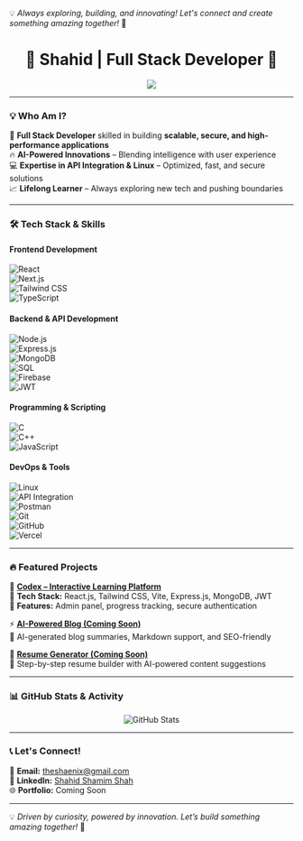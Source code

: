 💡 *Always exploring, building, and innovating! Let's connect and create something amazing together!* 🚀<h1 align="center">🚀 Shahid | Full Stack Developer 🚀</h1>

<p align="center">
  <img src="https://readme-typing-svg.demolab.com?font=Fira+Code&weight=500&pause=1000&color=F7C035&center=true&vCenter=true&width=435&lines=Passionate+Full+Stack+Developer;Building+Scalable+and+Secure+Apps;AI-Powered+Innovations;React.js+%7C+Next.js+%7C+Node.js+%7C+MongoDB;Let's+Connect!">
</p>

---

### **💡 Who Am I?**  
🚀 **Full Stack Developer** skilled in building **scalable, secure, and high-performance applications**  
🔥 **AI-Powered Innovations** – Blending intelligence with user experience  
💻 **Expertise in API Integration & Linux** – Optimized, fast, and secure solutions  
📈 **Lifelong Learner** – Always exploring new tech and pushing boundaries  

---

### **🛠️ Tech Stack & Skills**  

#### **Frontend Development**  
![React](https://img.shields.io/badge/React.js-20232A?style=for-the-badge&logo=react&logoColor=61DAFB)  
![Next.js](https://img.shields.io/badge/Next.js-000000?style=for-the-badge&logo=nextdotjs&logoColor=white)  
![Tailwind CSS](https://img.shields.io/badge/Tailwind%20CSS-38B2AC?style=for-the-badge&logo=tailwind-css&logoColor=white)  
![TypeScript](https://img.shields.io/badge/TypeScript-007ACC?style=for-the-badge&logo=typescript&logoColor=white)  

#### **Backend & API Development**  
![Node.js](https://img.shields.io/badge/Node.js-43853D?style=for-the-badge&logo=node.js&logoColor=white)  
![Express.js](https://img.shields.io/badge/Express.js-000000?style=for-the-badge&logo=express&logoColor=white)  
![MongoDB](https://img.shields.io/badge/MongoDB-4EA94B?style=for-the-badge&logo=mongodb&logoColor=white)  
![SQL](https://img.shields.io/badge/SQL-4479A1?style=for-the-badge&logo=sql&logoColor=white)  
![Firebase](https://img.shields.io/badge/Firebase-FFCA28?style=for-the-badge&logo=firebase&logoColor=black)  
![JWT](https://img.shields.io/badge/JWT-black?style=for-the-badge&logo=jsonwebtokens&logoColor=white)  

#### **Programming & Scripting**  
![C](https://img.shields.io/badge/C-00599C?style=for-the-badge&logo=c&logoColor=white)  
![C++](https://img.shields.io/badge/C++-00599C?style=for-the-badge&logo=c%2B%2B&logoColor=white)  
![JavaScript](https://img.shields.io/badge/JavaScript-F7DF1E?style=for-the-badge&logo=javascript&logoColor=black)  

#### **DevOps & Tools**  
![Linux](https://img.shields.io/badge/Linux-FCC624?style=for-the-badge&logo=linux&logoColor=black)  
![API Integration](https://img.shields.io/badge/API%20Integration-0088CC?style=for-the-badge&logo=swagger&logoColor=white)  
![Postman](https://img.shields.io/badge/Postman-FF6C37?style=for-the-badge&logo=postman&logoColor=white)  
![Git](https://img.shields.io/badge/Git-F05032?style=for-the-badge&logo=git&logoColor=white)  
![GitHub](https://img.shields.io/badge/GitHub-181717?style=for-the-badge&logo=github&logoColor=white)  
![Vercel](https://img.shields.io/badge/Vercel-000000?style=for-the-badge&logo=vercel&logoColor=white)  

---

### **🔥 Featured Projects**  

🚀 **[Codex – Interactive Learning Platform](https://hi-codex.netlify.app/)**  
🔹 **Tech Stack:** React.js, Tailwind CSS, Vite, Express.js, MongoDB, JWT  
🔹 **Features:** Admin panel, progress tracking, secure authentication  

⚡ **[AI-Powered Blog (Coming Soon)]()**  
🔹 AI-generated blog summaries, Markdown support, and SEO-friendly  

📄 **[Resume Generator (Coming Soon)]()**  
🔹 Step-by-step resume builder with AI-powered content suggestions  

---

### **📊 GitHub Stats & Activity**  

<p align="center">
  <img src="https://github-readme-stats.vercel.app/api?username=your-github-username&show_icons=true&theme=radical" alt="GitHub Stats" />
</p>

---

### **📞 Let's Connect!**  

📧 **Email:** [theshaenix@gmail.com](mailto:theshaenix@gmail.com)  
💼 **LinkedIn:** [Shahid Shamim Shah](https://in.linkedin.com/in/shahidshamimshah)  
🌐 **Portfolio:** Coming Soon  

---

💡 *Driven by curiosity, powered by innovation. Let’s build something amazing together!* 🚀

